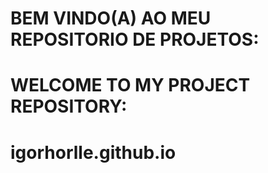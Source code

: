 # BEM VINDO(A) AO MEU REPOSITORIO DE PROJETOS:



# WELCOME TO MY PROJECT REPOSITORY:



# igorhorlle.github.io

